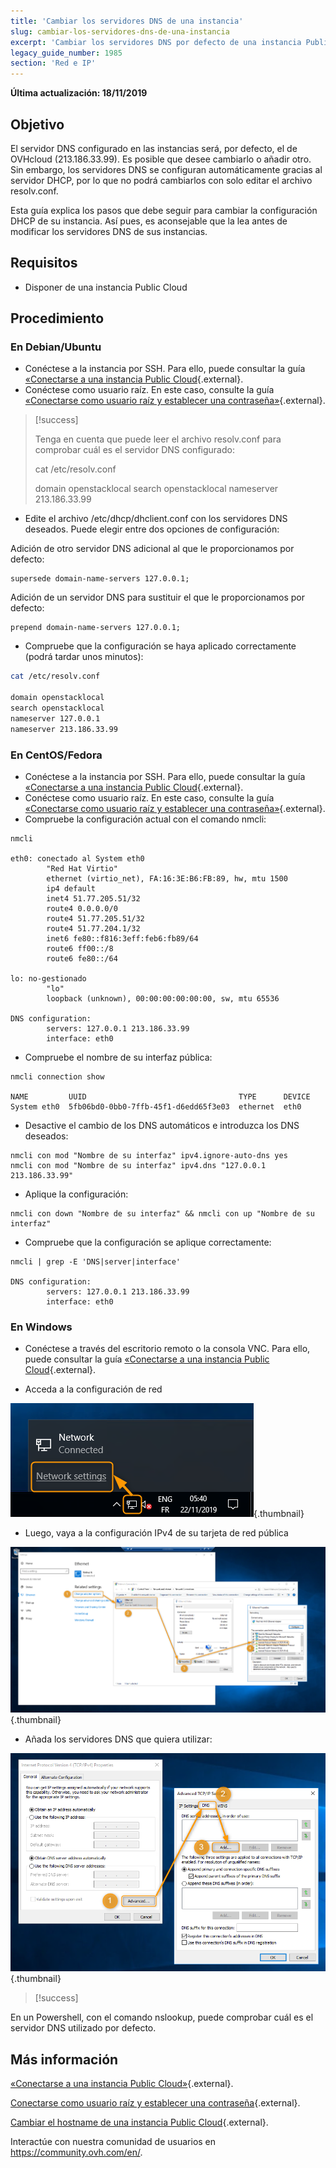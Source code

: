 ```yaml
---
title: 'Cambiar los servidores DNS de una instancia'
slug: cambiar-los-servidores-dns-de-una-instancia
excerpt: 'Cambiar los servidores DNS por defecto de una instancia Public Cloud'
legacy_guide_number: 1985
section: 'Red e IP'
---
```


**Última actualización: 18/11/2019**

## Objetivo

El servidor DNS configurado en las instancias será, por defecto, el de OVHcloud (213.186.33.99). Es posible que desee cambiarlo o añadir otro. Sin embargo, los servidores DNS se configuran automáticamente gracias al servidor DHCP, por lo que no podrá cambiarlos con solo editar el archivo resolv.conf.

Esta guía explica los pasos que debe seguir para cambiar la configuración DHCP de su instancia. Así pues, es aconsejable que la lea antes de modificar los servidores DNS de sus instancias.


## Requisitos
- Disponer de una instancia Public Cloud

## Procedimiento

### En Debian/Ubuntu

- Conéctese a la instancia por SSH. Para ello, puede consultar la guía [«Conectarse a una instancia Public Cloud](https://docs.ovh.com/es/public-cloud/primera-conexion/){.external}.
- Conéctese como usuario raíz. En este caso, consulte la guía [«Conectarse como usuario raíz y establecer una contraseña»](https://docs.ovh.com/es/public-cloud/conectarse_como_usuario_root_y_establecer_una_contrasena/){.external}.

> [!success]
>
> Tenga en cuenta que puede leer el archivo resolv.conf para comprobar cuál es el servidor DNS configurado:
> 
> cat /etc/resolv.conf
> 
> 
> domain openstacklocal
> search openstacklocal
> nameserver 213.186.33.99
>

- Edite el archivo /etc/dhcp/dhclient.conf con los servidores DNS deseados.
Puede elegir entre dos opciones de configuración:

Adición de otro servidor DNS adicional al que le proporcionamos por defecto:
  
```
supersede domain-name-servers 127.0.0.1;
```

Adición de un servidor DNS para sustituir el que le proporcionamos por defecto:
    
```
prepend domain-name-servers 127.0.0.1;
```
 
- Compruebe que la configuración se haya aplicado correctamente (podrá tardar unos minutos):

```bash
cat /etc/resolv.conf

domain openstacklocal
search openstacklocal
nameserver 127.0.0.1
nameserver 213.186.33.99
```

### En CentOS/Fedora

- Conéctese a la instancia por SSH. Para ello, puede consultar la guía [«Conectarse a una instancia Public Cloud](https://docs.ovh.com/es/public-cloud/primera-conexion/){.external}.
- Conéctese como usuario raíz. En este caso, consulte la guía [«Conectarse como usuario raíz y establecer una contraseña»](https://docs.ovh.com/es/public-cloud/conectarse_como_usuario_root_y_establecer_una_contrasena/){.external}.
- Compruebe la configuración actual con el comando nmcli:

```
nmcli
 
eth0: conectado al System eth0
        "Red Hat Virtio"
        ethernet (virtio_net), FA:16:3E:B6:FB:89, hw, mtu 1500
        ip4 default
        inet4 51.77.205.51/32
        route4 0.0.0.0/0
        route4 51.77.205.51/32
        route4 51.77.204.1/32
        inet6 fe80::f816:3eff:feb6:fb89/64
        route6 ff00::/8
        route6 fe80::/64
 
lo: no-gestionado
        "lo"
        loopback (unknown), 00:00:00:00:00:00, sw, mtu 65536
 
DNS configuration:
        servers: 127.0.0.1 213.186.33.99
        interface: eth0
```
- Compruebe el nombre de su interfaz pública:

```
nmcli connection show
 
NAME         UUID                                  TYPE      DEVICE
System eth0  5fb06bd0-0bb0-7ffb-45f1-d6edd65f3e03  ethernet  eth0
```
- Desactive el cambio de los DNS automáticos e introduzca los DNS deseados:

```
nmcli con mod "Nombre de su interfaz" ipv4.ignore-auto-dns yes
nmcli con mod "Nombre de su interfaz" ipv4.dns "127.0.0.1 213.186.33.99"
```
- Aplique la configuración:

```
nmcli con down "Nombre de su interfaz" && nmcli con up "Nombre de su interfaz"
```
- Compruebe que la configuración se aplique correctamente:

```
nmcli | grep -E 'DNS|server|interface'
 
DNS configuration:
        servers: 127.0.0.1 213.186.33.99
        interface: eth0
```

### En Windows

- Conéctese a través del escritorio remoto o la consola VNC. Para ello, puede consultar la guía [«Conectarse a una instancia Public Cloud](https://docs.ovh.com/es/public-cloud/primera-conexion/){.external}.

- Acceda a la configuración de red

![change-dns-servers](images/changednsservers1.png){.thumbnail}

- Luego, vaya a la configuración IPv4 de su tarjeta de red pública

![change-dns-servers](images/changednsservers2.png){.thumbnail}

- Añada los servidores DNS que quiera utilizar:

![change-dns-servers](images/changednsservers3.png){.thumbnail}

> [!success]
>
En un Powershell, con el comando nslookup, puede comprobar cuál es el servidor DNS utilizado por defecto.
>

## Más información

[«Conectarse a una instancia Public Cloud»](https://docs.ovh.com/es/public-cloud/primera-conexion/){.external}.

[Conectarse como usuario raíz y establecer una contraseña](https://docs.ovh.com/es/public-cloud/conectarse_como_usuario_root_y_establecer_una_contrasena/){.external}.

[Cambiar el hostname de una instancia  Public Cloud](https://docs.ovh.com/es/public-cloud/cambiar-el-hostname-de-una-instancia/){.external}.

Interactúe con nuestra comunidad de usuarios en <https://community.ovh.com/en/>.

